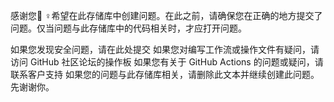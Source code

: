 感谢您🙇 ♀希望在此存储库中创建问题。在此之前，请确保您在正确的地方提交了问题。仅当问题与此存储库中的代码相关时，才应打开问题。

如果您发现安全问题，请在此处提交
如果您对编写工作流或操作文件有疑问，请访问 GitHub 社区论坛的操作板
如果您有关于 GitHub Actions 的问题或疑问，请联系客户支持
如果您的问题与此存储库相关，请删除此文本并继续创建此问题。先谢谢你。
